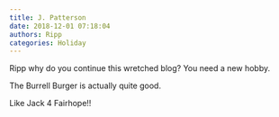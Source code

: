 ```yaml
---
title: J. Patterson
date: 2018-12-01 07:18:04
authors: Ripp
categories: Holiday
---
```


 Ripp why do you continue this wretched blog? You need a new hobby.

The Burrell Burger is actually quite good.

Like Jack 4 Fairhope!!